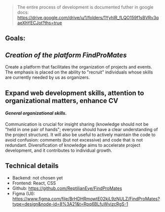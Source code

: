 
>The entire process of development is documented futher in google docs:
>https://drive.google.com/drive/u/1/folders/1YyhlR_fLQO159f1sBVRv3qaeXhYECJot?ths=true

## Goals: 
## *Creation of the platform FindProMates*
Create a platform that facilitates the organization of projects and events. The emphasis is placed on the ability to "recruit" individuals whose skills are currently needed by us as organizers.

## Expand web development skills, attention to organizational matters, enhance CV
#### *General organizational skills.* 
Communication is crucial for insight sharing (knowledge should not be "held in one pair of hands"; everyone should have a clear understanding of the project structure). It will also be useful to actively maintain the code to avoid confusion: comments (but not excessive) and code that is not redundant. Diversification of knowledge aims to accelerate project development, and it contributes to individual growth.

## Technical details
* Backend: not chosen yet
* Frontend: React, CSS
* Github: https://github.com/ReptilianEye/FindProMates
* Figma (UI): https://www.figma.com/file/BrHDHRmowtE02kjL9zNULZ/FindProMates?type=design&node-id=8%3A21&t=Rpq6BLfuWvizcRgS-1
